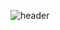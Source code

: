 ![header](https://capsule-render.vercel.app/api?type=shark&color=B2EFE0&text=🐵+Jo+Eun-bi+🐵&fontSize=40&fontColor=000000&animation=fadeIn)

